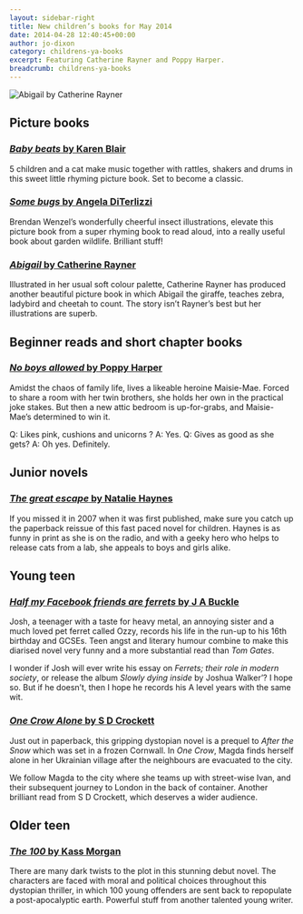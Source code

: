 ```yaml
---
layout: sidebar-right
title: New children’s books for May 2014
date: 2014-04-28 12:40:45+00:00
author: jo-dixon
category: childrens-ya-books
excerpt: Featuring Catherine Rayner and Poppy Harper.
breadcrumb: childrens-ya-books
---
```

![Abigail by Catherine Rayner](/images/featured/featured-abigail.jpg)

## Picture books

### [<cite>Baby beats</cite> by Karen Blair](http://suffolk.spydus.co.uk/cgi-bin/spydus.exe/ENQ/OPAC/BIBENQ/32359560?QRY=CTIBIB%3C%20IRN(33163574)&QRYTEXT=Baby%20beats)

5 children and a cat make music together with rattles, shakers and drums in this sweet little rhyming picture book. Set to become a classic.

### [<cite>Some bugs</cite> by Angela DiTerlizzi](http://suffolk.spydus.co.uk/cgi-bin/spydus.exe/ENQ/OPAC/BIBENQ/32360240?QRY=CTIBIB%3C%20IRN(33733886)&QRYTEXT=Some%20bugs)

Brendan Wenzel’s wonderfully cheerful insect illustrations, elevate this picture book from a super rhyming book to read aloud, into a really useful book about garden wildlife. Brilliant stuff!

### [<cite>Abigail</cite> by Catherine Rayner](http://suffolk.spydus.co.uk/cgi-bin/spydus.exe/ENQ/OPAC/BIBENQ/32361963?QRY=CTIBIB%3C%20IRN(584870)&QRYTEXT=Abigail)

Illustrated in her usual soft colour palette, Catherine Rayner has produced another beautiful picture book in which Abigail the giraffe, teaches zebra, ladybird and cheetah to count. The story isn’t Rayner’s best but her illustrations are superb.

## Beginner reads and short chapter books

### [<cite>No boys allowed</cite> by Poppy Harper](http://suffolk.spydus.co.uk/cgi-bin/spydus.exe/ENQ/OPAC/BIBENQ/32362763?QRY=CTIBIB%3C%20IRN(38864250)&QRYTEXT=No%20boys%20allowed!)

Amidst the chaos of family life, lives a likeable heroine Maisie-Mae. Forced to share a room with her twin brothers, she holds her own in the practical joke stakes. But then a new attic bedroom is up-for-grabs, and Maisie-Mae’s determined to win it.

Q: Likes pink, cushions and unicorns ? A: Yes. Q: Gives as good as she gets? A: Oh yes. Definitely.

## Junior novels

### [<cite>The great escape</cite> by Natalie Haynes](http://suffolk.spydus.co.uk/cgi-bin/spydus.exe/ENQ/OPAC/BIBENQ/32365255?QRY=CTIBIB%3C%20IRN(170528)&QRYTEXT=The%20great%20escape)

If you missed it in 2007 when it was first published, make sure you catch up the paperback reissue of this fast paced novel for children. Haynes is as funny in print as she is on the radio, and with a geeky hero who helps to release cats from a lab, she appeals to boys and girls alike.

## Young teen

### [<cite>Half my Facebook friends are ferrets</cite> by J A Buckle](http://suffolk.spydus.co.uk/cgi-bin/spydus.exe/ENQ/OPAC/BIBENQ/32374604?QRY=CTIBIB%3C%20IRN(33425705)&QRYTEXT=Half%20my%20Facebook%20friends%20are%20ferrets)

Josh, a teenager with a taste for heavy metal, an annoying sister and a much loved pet ferret called Ozzy, records his life in the run-up to his 16th birthday and GCSEs. Teen angst and literary humour combine to make this diarised novel very funny and a more substantial read than <cite>Tom Gates</cite>.

I wonder if Josh will ever write his essay on <cite>Ferrets; their role in modern society</cite>, or release the album <cite>Slowly dying inside</cite> by Joshua Walker’? I hope so. But if he doesn’t, then I hope he records his A level years with the same wit.

### [<cite>One Crow Alone</cite> by S D Crockett](http://suffolk.spydus.co.uk/cgi-bin/spydus.exe/ENQ/OPAC/BIBENQ/32379510?QRY=CTIBIB%3C%20IRN(17402336)&QRYTEXT=One%20crow%20alone)

Just out in paperback, this gripping dystopian novel is a prequel to <cite>After the Snow</cite> which was set in a frozen Cornwall. In <cite>One Crow</cite>, Magda finds herself alone in her Ukrainian village after the neighbours are evacuated to the city.

We follow Magda to the city where she teams up with street-wise Ivan, and their subsequent journey to London in the back of container. Another brilliant read from S D Crockett, which deserves a wider audience.

## Older teen

### [<cite>The 100</cite> by Kass Morgan](http://suffolk.spydus.co.uk/cgi-bin/spydus.exe/ENQ/OPAC/BIBENQ/32380816?QRY=CTIBIB%3C%20IRN(24792312)&QRYTEXT=The%20100)

There are many dark twists to the plot in this stunning debut novel. The characters are faced with moral and political choices throughout this dystopian thriller, in which 100 young offenders are sent back to repopulate a post-apocalyptic earth. Powerful stuff from another talented young writer.
